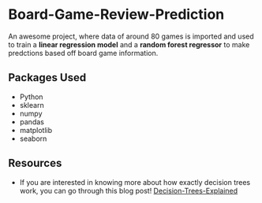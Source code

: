 # Board-Game-Review-Prediction

An awesome project, where data of around 80 games is imported and used to train a **linear regression model** and a **random forest regressor** to make predctions based off board game information.

## Packages Used

- Python
- sklearn
- numpy
- pandas
- matplotlib
- seaborn

## Resources

- If you are interested in knowing more about how exactly decision trees work, you can go through this blog post! [Decision-Trees-Explained](https://towardsdatascience.com/scikit-learn-decision-trees-explained-803f3812290d)
